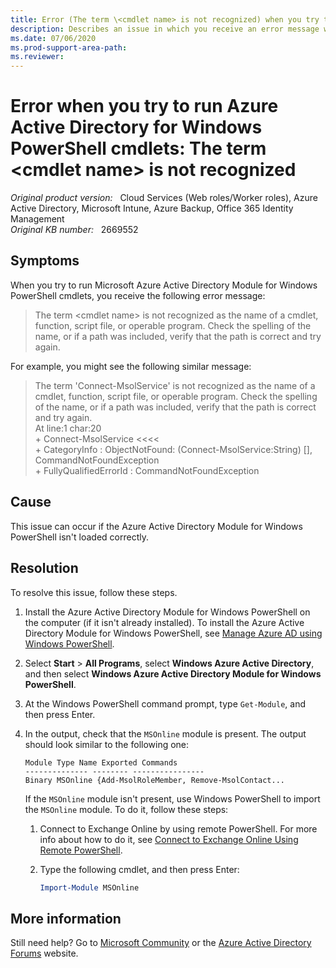```yaml
---
title: Error (The term \<cmdlet name> is not recognized) when you try to run Azure Active Directory for Windows PowerShell cmdlets
description: Describes an issue in which you receive an error message when you try to run Azure Active Directory Module for Windows PowerShell cmdlets. Resolutions are provided.
ms.date: 07/06/2020
ms.prod-support-area-path: 
ms.reviewer: 
---
```

# Error when you try to run Azure Active Directory for Windows PowerShell cmdlets: The term \<cmdlet name> is not recognized

_Original product version:_ &nbsp; Cloud Services (Web roles/Worker roles), Azure Active Directory, Microsoft Intune, Azure Backup, Office 365 Identity Management  
_Original KB number:_ &nbsp; 2669552

## Symptoms

When you try to run Microsoft Azure Active Directory Module for Windows PowerShell cmdlets, you receive the following error message:

> The term \<cmdlet name> is not recognized as the name of a cmdlet, function, script file, or operable program. Check the spelling of the name, or if a path was included, verify that the path is correct and try again.

For example, you might see the following similar message:

> The term 'Connect-MsolService' is not recognized as the name of a cmdlet, function, script file, or operable program. Check the spelling of the name, or if a path was included, verify that the path is correct and try again.  
At line:1 char:20  
\+ Connect-MsolService <<<<  
\+ CategoryInfo : ObjectNotFound: (Connect-MsolService:String) [], CommandNotFoundException  
\+ FullyQualifiedErrorId : CommandNotFoundException

## Cause

This issue can occur if the Azure Active Directory Module for Windows PowerShell isn't loaded correctly.

## Resolution

To resolve this issue, follow these steps.

1. Install the Azure Active Directory Module for Windows PowerShell on the computer (if it isn't already installed). To install the Azure Active Directory Module for Windows PowerShell, see [Manage Azure AD using Windows PowerShell](https://docs.microsoft.com/previous-versions/azure/jj151815(v=azure.100)?redirectedfrom=MSDN).
2. Select **Start** > **All Programs**, select **Windows Azure Active Directory**, and then select **Windows Azure Active Directory Module for Windows PowerShell**.
3. At the Windows PowerShell command prompt, type `Get-Module`, and then press Enter.
4. In the output, check that the `MSOnline` module is present. The output should look similar to the following one:

    ```console
    Module Type Name Exported Commands
    -------------- -------- ----------------
    Binary MSOnline {Add-MsolRoleMember, Remove-MsolContact...
    ```

    If the `MSOnline` module isn't present, use Windows PowerShell to import the `MSOnline` module. To do it, follow these steps:

    1. Connect to Exchange Online by using remote PowerShell. For more info about how to do it, see [Connect to Exchange Online Using Remote PowerShell](https://docs.microsoft.com/powershell/exchange/connect-to-exchange-online-powershell?redirectedfrom=MSDN&view=exchange-ps&preserve-view=true).
    2. Type the following cmdlet, and then press Enter:

        ```powershell
        Import-Module MSOnline
        ```  

## More information

Still need help? Go to [Microsoft Community](https://answers.microsoft.com/) or the [Azure Active Directory Forums](https://social.msdn.microsoft.com/Forums/en-US/home?forum=windowsazuread) website.
